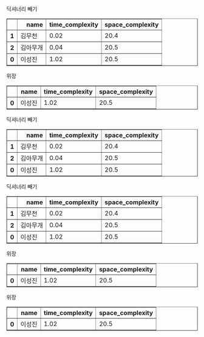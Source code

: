 딕셔너리 빼기 
<table border="1" class="dataframe">
  <thead>
    <tr style="text-align: right;">
      <th></th>
      <th>name</th>
      <th>time_complexity</th>
      <th>space_complexity</th>
    </tr>
  </thead>
  <tbody>
    <tr>
      <th>1</th>
      <td>김무천</td>
      <td>0.02</td>
      <td>20.4</td>
    </tr>
    <tr>
      <th>2</th>
      <td>김아무개</td>
      <td>0.04</td>
      <td>20.5</td>
    </tr>
    <tr>
      <th>0</th>
      <td>이성진</td>
      <td>1.02</td>
      <td>20.5</td>
    </tr>
  </tbody>
</table>위장 
<table border="1" class="dataframe">
  <thead>
    <tr style="text-align: right;">
      <th></th>
      <th>name</th>
      <th>time_complexity</th>
      <th>space_complexity</th>
    </tr>
  </thead>
  <tbody>
    <tr>
      <th>0</th>
      <td>이성진</td>
      <td>1.02</td>
      <td>20.5</td>
    </tr>
  </tbody>
</table>딕셔너리 빼기 
<table border="1" class="dataframe">
  <thead>
    <tr style="text-align: right;">
      <th></th>
      <th>name</th>
      <th>time_complexity</th>
      <th>space_complexity</th>
    </tr>
  </thead>
  <tbody>
    <tr>
      <th>1</th>
      <td>김무천</td>
      <td>0.02</td>
      <td>20.4</td>
    </tr>
    <tr>
      <th>2</th>
      <td>김아무개</td>
      <td>0.04</td>
      <td>20.5</td>
    </tr>
    <tr>
      <th>0</th>
      <td>이성진</td>
      <td>1.02</td>
      <td>20.5</td>
    </tr>
  </tbody>
</table>딕셔너리 빼기 
<table border="1" class="dataframe">
  <thead>
    <tr style="text-align: right;">
      <th></th>
      <th>name</th>
      <th>time_complexity</th>
      <th>space_complexity</th>
    </tr>
  </thead>
  <tbody>
    <tr>
      <th>1</th>
      <td>김무천</td>
      <td>0.02</td>
      <td>20.4</td>
    </tr>
    <tr>
      <th>2</th>
      <td>김아무개</td>
      <td>0.04</td>
      <td>20.5</td>
    </tr>
    <tr>
      <th>0</th>
      <td>이성진</td>
      <td>1.02</td>
      <td>20.5</td>
    </tr>
  </tbody>
</table>위장 
<table border="1" class="dataframe">
  <thead>
    <tr style="text-align: right;">
      <th></th>
      <th>name</th>
      <th>time_complexity</th>
      <th>space_complexity</th>
    </tr>
  </thead>
  <tbody>
    <tr>
      <th>0</th>
      <td>이성진</td>
      <td>1.02</td>
      <td>20.5</td>
    </tr>
  </tbody>
</table>위장 
<table border="1" class="dataframe">
  <thead>
    <tr style="text-align: right;">
      <th></th>
      <th>name</th>
      <th>time_complexity</th>
      <th>space_complexity</th>
    </tr>
  </thead>
  <tbody>
    <tr>
      <th>0</th>
      <td>이성진</td>
      <td>1.02</td>
      <td>20.5</td>
    </tr>
  </tbody>
</table>